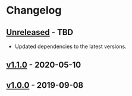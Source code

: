 # Changelog

## [Unreleased] - TBD

- Updated dependencies to the latest versions.

## [v1.1.0] - 2020-05-10


## [v1.0.0] - 2019-09-08


[Unreleased]: https://github.com/eugene-manuilov/novaposhta/compare/v1.1.0...master
[v1.1.0]: https://github.com/eugene-manuilov/novaposhta/compare/v1.0.0...v1.1.0
[v1.0.0]: https://github.com/eugene-manuilov/novaposhta/releases/tag/v1.0.0
